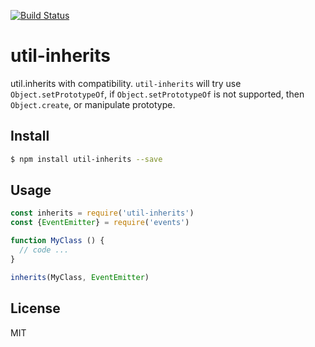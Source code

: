 [![Build Status](https://travis-ci.org/kaelzhang/node-util-inherits.svg?branch=master)](https://travis-ci.org/kaelzhang/node-util-inherits)
<!-- optional appveyor tst
[![Windows Build Status](https://ci.appveyor.com/api/projects/status/github/kaelzhang/node-util-inherits?branch=master&svg=true)](https://ci.appveyor.com/project/kaelzhang/node-util-inherits)
-->
<!-- optional npm version
[![NPM version](https://badge.fury.io/js/util-inherits.svg)](http://badge.fury.io/js/util-inherits)
-->
<!-- optional npm downloads
[![npm module downloads per month](http://img.shields.io/npm/dm/util-inherits.svg)](https://www.npmjs.org/package/util-inherits)
-->
<!-- optional dependency status
[![Dependency Status](https://david-dm.org/kaelzhang/node-util-inherits.svg)](https://david-dm.org/kaelzhang/node-util-inherits)
-->

# util-inherits

util.inherits with compatibility. `util-inherits` will try use `Object.setPrototypeOf`, if `Object.setPrototypeOf` is not supported, then `Object.create`, or manipulate prototype.

## Install

```sh
$ npm install util-inherits --save
```

## Usage

```js
const inherits = require('util-inherits')
const {EventEmitter} = require('events')

function MyClass () {
  // code ...
}

inherits(MyClass, EventEmitter)
```

## License

MIT
